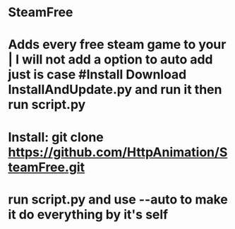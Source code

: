 # SteamFree
Adds every free steam game to your | I will not add a option to auto add just is case
#Install
Download InstallAndUpdate.py and run it then run script.py
==================

# Install: git clone https://github.com/HttpAnimation/SteamFree.git
# run script.py and use --auto to make it do everything by it's self
